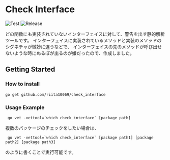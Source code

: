 # Check Interface

![Test](https://github.com/riita10069/check_interface/workflows/Build/badge.svg)
![Release](https://github.com/riita10069/check_interface/workflows/Release/badge.svg)

どの関数にも実装されていないインターフェイスに対して、警告を出す静的解析ツールです。
インターフェイスに実装されているメソッドと実装のメソッドのシグネチャが微妙に違うなどで、
インターフェイスの先のメソッドが呼び出せないような時にぬるぽが出るのが嫌だったので、作成しました。

## Getting Started

### How to install

```
go get github.com/riita10069/check_interface
```

### Usage Example

```
 go vet -vettool=`which check_interface` [package path]
```

複数のパッケージのチェックをしたい場合は、

```
 go vet -vettool=`which check_interface` [package path1] [package path2] [package path3]
```

のように書くことで実行可能です。

